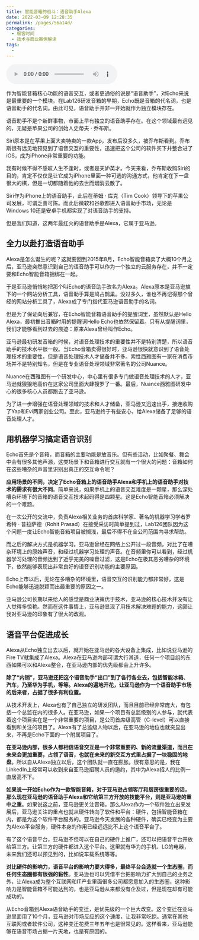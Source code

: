 ```yaml
---
title: 智能音箱的战斗：语音助手Alexa
date: 2022-03-09 12:28:35
permalink: /pages/56a14d/
categories:
  - 极客时间
  - 技术与商业案例解读
tags:
  - 
---
```

<audio title="031.智能音箱的战斗：语音助手Alexa" src="https://static001.geekbang.org/resource/audio/50/e0/5055b7cd869803b1821ff550bf46c7e0.mp3" controls="controls"></audio> 
<p>作为智能音箱核心功能的语音交互，或者更通俗的说是“语音助手”，对Echo来说是最重要的一个模块。在Lab126研发音箱的早期，Echo既是音箱的代名词，也是语音助手的代名词。由此可见，语音助手并非一开始就作为独立模块存在。</p>
<p>语音助手不是个新鲜事物，市面上早有独立的语音助手存在。在这个领域最有远见的，无疑是苹果公司的创始人史蒂夫 · 乔布斯。</p>
<p>Siri原本是在苹果上面大卖特卖的一款App，发布后没多久，被乔布斯看到。乔布斯很有远见地预见到了语音交互的重要性，迅速把这个公司的软件买下并整合进了iOS，成为iPhone非常重要的功能。</p>
<p>我有时候不得不感叹人生不逢时，或者是天妒英才。今天来看，乔布斯收购Siri的目的，肯定不仅仅是让它成为iPhone里面一种可选的沟通方式，他肯定在下一盘很大的棋，但是一切都随着他的去世而烟消云散了。</p>
<p>Siri作为iPhone上的语音助手，此后在蒂姆 · 库克（Tim Cook）领导下的苹果公司发展，可谓乏善可陈。而此后微软和谷歌都进入语音助手市场，无论是Windows 10还是安卓手机都实现了对语音助手的支持。</p>
<p>但是我们知道，这两年最红火的语音助手是Alexa，它属于亚马逊。</p>
<!-- [[[read_end]]] -->
<h2>全力以赴打造语音助手</h2>
<p>Alexa是怎么诞生的呢？这就要回到2015年8月，Echo智能音箱卖了大概10个月之后，亚马逊突然意识到自己的语音助手可以作为一个独立的云服务存在，并不一定要和Echo智能音箱捆绑在一起。</p>
<p>于是亚马逊悄悄地把那个叫Echo的语音助手改名为Alexa。Alexa原本是亚马逊旗下的一个网站分析工具，语音助手算是鸠占鹊巢。没过多久，谁也不再记得那个曾经的网站分析工具了，Alexa成了专门指代亚马逊语音助手的名词。</p>
<p>但是为了保证向后兼容，在Echo智能音箱语音助手的提醒词里，虽然默认是Hello Alexa，最初推出音箱时用的提醒词Hello Echo也依然保留着。只有从提醒词里，我们才能够看到过去的痕迹：原来Alexa曾经叫作Echo。</p>
<p>亚马逊最初研发音箱的时候，对语音处理技术的重要性并不是特别清楚，所以语音助手的技术水平很一般。当Echo音箱卖得很好时，亚马逊很快就意识到了语音处理技术的重要性，但是语音处理技术人才储备并不多。索性西雅图有一家在消费市场并不是特别知名，但是在专业语音处理领域非常著名的公司Nuance。</p>
<p>Nuance在西雅图有一个研发中心，中心里有很多专门做语音处理技术的人才，亚马逊就狠狠地高价在这家公司里面大肆搜罗了一番。最后，Nuance西雅图研发中心的很多核心人员都跑去了亚马逊。</p>
<p>为了进一步增强在语音处理领域的技术和人才储备，亚马逊又迅速出手，接连收购了Yap和Evi两家创业公司。至此，亚马逊终于有些安心，给Alexa储备了足够的语音处理人才。</p>
<h2>用机器学习搞定语音识别</h2>
<p>Echo首先是个音箱，而音箱的主要功能是放音乐。但有些活动，比如聚餐、舞会中会有很多其他声源，这类场景下和音箱进行交互就有一个很大的问题：音箱如何在这些嘈杂的声音里识别出真正的交互命令呢？</p>
<p><strong>应用场景的不同，决定了Echo音箱上的语音助手Alexa和手机上的语音助手对技术的需求有很大不同</strong>。简单来说，如果手机上的语音交互难度是一颗星，那么深处嘈杂环境下的音箱的语音交互技术起码得是四颗星。这是Echo智能音箱必须解决的一个难题。</p>
<p>在一次公开的交流中，负责Alexa相关业务的首席科学家、著名的机器学习学者罗希特 · 普拉萨德（Rohit Prasad）在接受采访时简单提到过，Lab126团队因为这个问题一度让Echo智能音箱项目被搁浅，最后不得不在全公司范围内寻求帮助。</p>
<p>而之后的解决方式是机器学习。亚马逊曾经在网络上公开过一段音频，对比了在嘈杂环境上的原始声音，和经过机器学习处理的声音。在音频里你可以看到，经过机器学习处理的音频达到了近乎完美的噪音过滤，这是Echo在极其恶劣嘈杂的环境下，依然能够表现出非常良好的语音识别功能的主要原因。</p>
<p>Echo上市以后，无论在多嘈杂的环境里，语音交互的识别能力都非常好，这是Echo能够迅速脱颖而出最重要的原因之一。</p>
<p>亚马逊公司长期以来给人的感觉是商业决策优于技术，亚马逊的核心技术并没有让人觉得多惊艳。然而在这件事情上，亚马逊显现了用技术解决难题的能力，这颇让我对亚马逊的印象有了很大的改观。</p>
<h2>语音平台促进成长</h2>
<p>Alexa从Echo独立出去以后，就开始在亚马逊的各大设备上集成，比如说亚马逊的Fire TV就集成了Alexa。Alexa在亚马逊内部可谓大行其道，任何一个项目组的东西如果可以和Alexa整合，在亚马逊内部的优先级都会上升许多。</p>
<p><strong>除了“内销”，亚马逊还把这个语音助手“出口”到了各行各业去，包括智能冰箱、汽车，乃至华为手机，等等。Alexa的遍地开花，让亚马逊作为一个语音助手市场的后来者，占据了很多有利位置。</strong></p>
<p>从技术开发上，Alexa也有了自己独立的研发团队，而且目前已经非常庞大，有包括一个总监在内的很多人。在亚马逊，如果一个项目有总监级别的人参与，就代表着这个项目实在是一个非常重要的项目，是公司首席级高管（C-level）可以直接看到和关注的项目了。Alexa有了总监级人物以后，在亚马逊的地位也就突显出来，不再是Echo下面的一个附属项目了。</p>
<p><strong>在亚马逊内部，很多人都相信语音交互是一个非常重要的、新的流量渠道，而且在未来会更加重要，占领了语音，也就在未来的新交互方式里占据了一块稳固的地盘</strong>。所以自从Alexa独立以后，这个团队就一直在膨胀。很有意思的是，我在LinkedIn上经常可以收到来自亚马逊招聘人员的邀约，其中为Alexa招人的比例一直居高不下。</p>
<p><strong>如果说一开始Echo作为一款智能音箱，对于亚马逊占领客厅和厨房很重要的话，那么现在亚马逊的语音助手Alexa和它给第三方开放的技能平台，则是亚马逊的重中之重</strong>。如果说这之前，亚马逊更关注音箱，那么Alexa作为一个软件独立出来发展后，亚马逊关注的重点也就从硬件转向了软件和平台：硬件，包括智能音箱在内，都是为这个软件平台服务的。亚马逊今天发展的各种硬件，确实已经变为主要为Alexa平台服务，硬件本身的作用已经远远比不上这个语音平台了。</p>
<p>有了这个语音平台，亚马逊不但可以在自己的硬件上推广，还可以把语音平台开放给第三方。让第三方的硬件都进入这个平台。这里就有华为的手机、LG的电器，未来我们还可以预见到的，比如说车载系统等等。</p>
<p><strong>对比硬件的影响力，语音平台的影响力要大得多，最终平台会造就一个生态圈，而任何生态圈都有很强的黏性</strong>。亚马逊也可以凭借平台把影响力扩大到自己的业务之外，让Alexa成为整个互联网和IT产业里面很多公司都愿意加入的生态圈，这种影响力是智能音箱不可能达到的，也是亚马逊从来都没有企及过，但是现在却有可能成功的。</p>
<p>从Echo音箱到Alexa语音助手的变迁，是优先级的一个巨大改变。这个变迁在亚马逊里面用了10个月，亚马逊对市场反应的这个速度，让我非常吃惊。通常在其他互联网或者软件公司，这种变迁花费三年五年也是很常见的。这样看来，亚马逊能够在语音市场占据一片天地，也是有原因的。</p>
<p></p>
